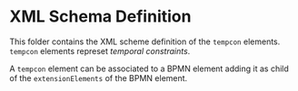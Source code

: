 # XML Schema Definition 

This folder contains the XML scheme definition of the `tempcon` elements.
`tempcon` elements represet *temporal constraints*.

A `tempcon` element can be associated to a BPMN element adding it as child of the `extensionElements` of the BPMN element.
